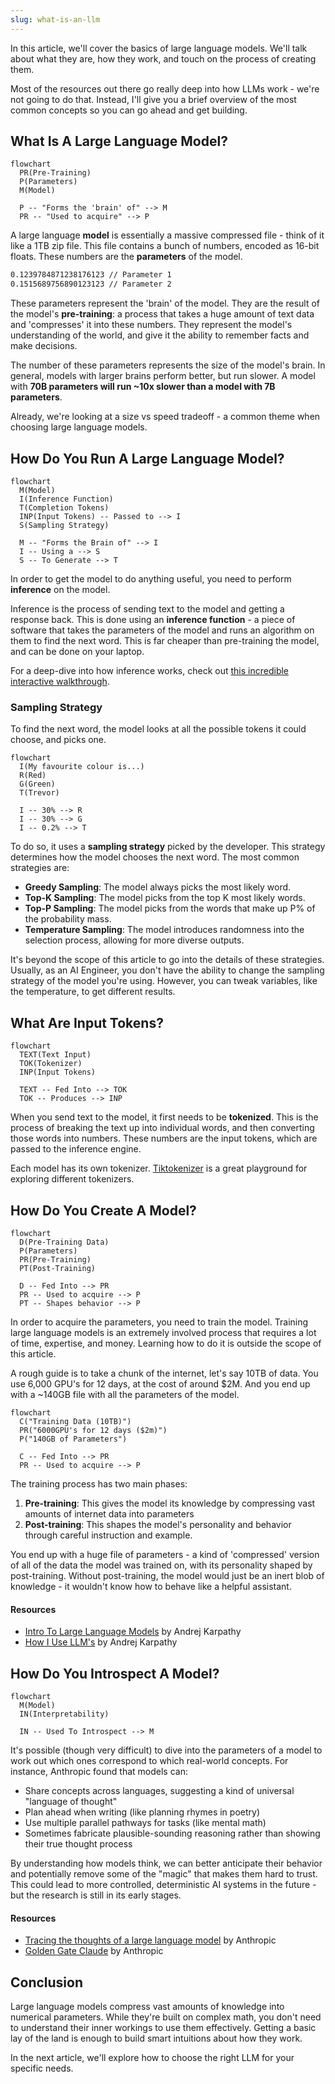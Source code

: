 ```yaml
---
slug: what-is-an-llm
---
```


In this article, we'll cover the basics of large language models. We'll talk about what they are, how they work, and touch on the process of creating them.

Most of the resources out there go really deep into how LLMs work - we're not going to do that. Instead, I'll give you a brief overview of the most common concepts so you can go ahead and get building.

## What Is A Large Language Model?

```mermaid
flowchart
  PR(Pre-Training)
  P(Parameters)
  M(Model)

  P -- "Forms the 'brain' of" --> M
  PR -- "Used to acquire" --> P
```

A large language **model** is essentially a massive compressed file - think of it like a 1TB zip file. This file contains a bunch of numbers, encoded as 16-bit floats. These numbers are the **parameters** of the model.

```txt
0.1239784871238176123 // Parameter 1
0.1515689756890123123 // Parameter 2
```

These parameters represent the 'brain' of the model. They are the result of the model's **pre-training**: a process that takes a huge amount of text data and 'compresses' it into these numbers. They represent the model's understanding of the world, and give it the ability to remember facts and make decisions.

The number of these parameters represents the size of the model's brain. In general, models with larger brains perform better, but run slower. A model with **70B parameters will run ~10x slower than a model with 7B parameters**.

Already, we're looking at a size vs speed tradeoff - a common theme when choosing large language models.

## How Do You Run A Large Language Model?

```mermaid
flowchart
  M(Model)
  I(Inference Function)
  T(Completion Tokens)
  INP(Input Tokens) -- Passed to --> I
  S(Sampling Strategy)

  M -- "Forms the Brain of" --> I
  I -- Using a --> S
  S -- To Generate --> T
```

In order to get the model to do anything useful, you need to perform **inference** on the model.

Inference is the process of sending text to the model and getting a response back. This is done using an **inference function** - a piece of software that takes the parameters of the model and runs an algorithm on them to find the next word. This is far cheaper than pre-training the model, and can be done on your laptop.

For a deep-dive into how inference works, check out [this incredible interactive walkthrough](https://bbycroft.net/llm).

### Sampling Strategy

To find the next word, the model looks at all the possible tokens it could choose, and picks one.

```mermaid
flowchart
  I(My favourite colour is...)
  R(Red)
  G(Green)
  T(Trevor)

  I -- 30% --> R
  I -- 30% --> G
  I -- 0.2% --> T
```

To do so, it uses a **sampling strategy** picked by the developer. This strategy determines how the model chooses the next word. The most common strategies are:

- **Greedy Sampling**: The model always picks the most likely word.
- **Top-K Sampling**: The model picks from the top K most likely words.
- **Top-P Sampling**: The model picks from the words that make up P% of the probability mass.
- **Temperature Sampling**: The model introduces randomness into the selection process, allowing for more diverse outputs.

It's beyond the scope of this article to go into the details of these strategies. Usually, as an AI Engineer, you don't have the ability to change the sampling strategy of the model you're using. However, you can tweak variables, like the temperature, to get different results.

## What Are Input Tokens?

```mermaid
flowchart
  TEXT(Text Input)
  TOK(Tokenizer)
  INP(Input Tokens)

  TEXT -- Fed Into --> TOK
  TOK -- Produces --> INP
```

When you send text to the model, it first needs to be **tokenized**. This is the process of breaking the text up into individual words, and then converting those words into numbers. These numbers are the input tokens, which are passed to the inference engine.

Each model has its own tokenizer. [Tiktokenizer](https://tiktokenizer.vercel.app/) is a great playground for exploring different tokenizers.

## How Do You Create A Model?

```mermaid
flowchart
  D(Pre-Training Data)
  P(Parameters)
  PR(Pre-Training)
  PT(Post-Training)

  D -- Fed Into --> PR
  PR -- Used to acquire --> P
  PT -- Shapes behavior --> P
```

In order to acquire the parameters, you need to train the model. Training large language models is an extremely involved process that requires a lot of time, expertise, and money. Learning how to do it is outside the scope of this article.

A rough guide is to take a chunk of the internet, let's say 10TB of data. You use 6,000 GPU's for 12 days, at the cost of around $2M. And you end up with a ~140GB file with all the parameters of the model.

```mermaid
flowchart
  C("Training Data (10TB)")
  PR("6000GPU's for 12 days ($2m)")
  P("140GB of Parameters")

  C -- Fed Into --> PR
  PR -- Used to acquire --> P
```

The training process has two main phases:

1. **Pre-training**: This gives the model its knowledge by compressing vast amounts of internet data into parameters
2. **Post-training**: This shapes the model's personality and behavior through careful instruction and example.

You end up with a huge file of parameters - a kind of 'compressed' version of all of the data the model was trained on, with its personality shaped by post-training. Without post-training, the model would just be an inert blob of knowledge - it wouldn't know how to behave like a helpful assistant.

#### Resources

- [Intro To Large Language Models](https://www.youtube.com/watch?v=zjkBMFhNj_g) by Andrej Karpathy
- [How I Use LLM's](https://www.youtube.com/watch?v=EWvNQjAaOHw) by Andrej Karpathy

## How Do You Introspect A Model?

```mermaid
flowchart
  M(Model)
  IN(Interpretability)

  IN -- Used To Introspect --> M
```

It's possible (though very difficult) to dive into the parameters of a model to work out which ones correspond to which real-world concepts. For instance, Anthropic found that models can:

- Share concepts across languages, suggesting a kind of universal "language of thought"
- Plan ahead when writing (like planning rhymes in poetry)
- Use multiple parallel pathways for tasks (like mental math)
- Sometimes fabricate plausible-sounding reasoning rather than showing their true thought process

By understanding how models think, we can better anticipate their behavior and potentially remove some of the "magic" that makes them hard to trust. This could lead to more controlled, deterministic AI systems in the future - but the research is still in its early stages.

#### Resources

- [Tracing the thoughts of a large language model](https://www.anthropic.com/research/tracing-thoughts-language-model) by Anthropic
- [Golden Gate Claude](https://www.anthropic.com/news/golden-gate-claude) by Anthropic

## Conclusion

Large language models compress vast amounts of knowledge into numerical parameters. While they're built on complex math, you don't need to understand their inner workings to use them effectively. Getting a basic lay of the land is enough to build smart intuitions about how they work.

In the next article, we'll explore how to choose the right LLM for your specific needs.
